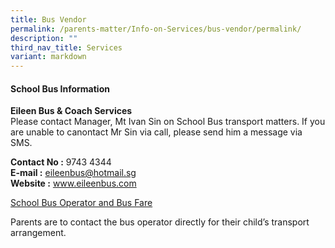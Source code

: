 ```yaml
---
title: Bus Vendor
permalink: /parents-matter/Info-on-Services/bus-vendor/permalink/
description: ""
third_nav_title: Services
variant: markdown
---
```

#### School Bus Information
**Eileen Bus &amp; Coach Services**  
Please contact Manager, Mt Ivan Sin on School Bus transport matters.
If you are unable to canontact Mr Sin via call, please send him a message via SMS.

**Contact No :** 9743 4344  
**E-mail :** eileenbus@hotmail.sg  
**Website :** <a href="https://www.eileenbus.com/" target="_blank" rel="noopener noreferrer">www.eileenbus.com</a>

[School Bus Operator and Bus Fare](/files/Info%20Hub/2023/Bus%20Fare/school%20bus%20fare.pdf)

Parents are to contact the bus operator directly for their child’s transport arrangement.